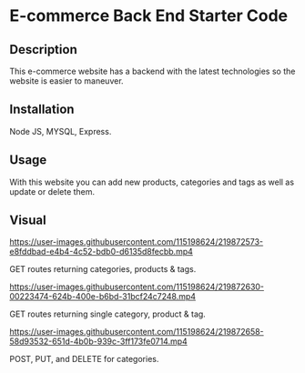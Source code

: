 # E-commerce Back End Starter Code
 ## Description
   This e-commerce website has a backend with the latest technologies so the website is easier to maneuver.

  ## Installation
 Node JS, MYSQL, Express.

  ## Usage
  With this website you can add new products, categories and tags as well as update or delete them. 

  ## Visual
https://user-images.githubusercontent.com/115198624/219872573-e8fddbad-e4b4-4c52-bdb0-d6135d8fecbb.mp4

GET routes returning categories, products & tags.

https://user-images.githubusercontent.com/115198624/219872630-00223474-624b-400e-b6bd-31bcf24c7248.mp4

GET routes returning single category, product & tag.

https://user-images.githubusercontent.com/115198624/219872658-58d93532-651d-4b0b-939c-3ff173fe0714.mp4

POST, PUT, and DELETE for categories.
